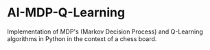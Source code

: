 # AI-MDP-Q-Learning

Implementation of MDP's (Markov Decision Process) and Q-Learning algorithms in Python in the context of a chess board.
